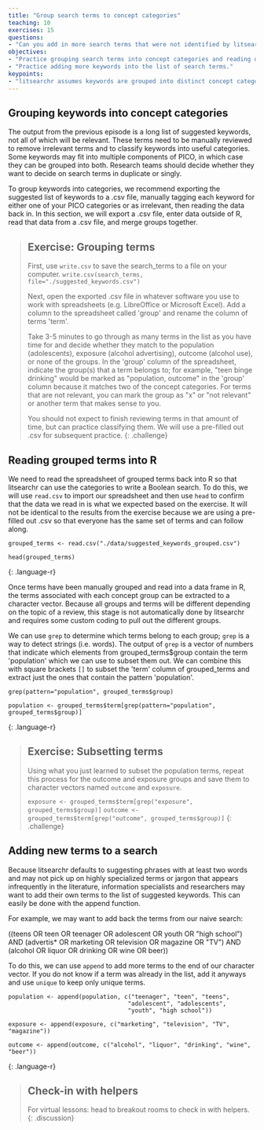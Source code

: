 ```yaml
---
title: "Group search terms to concept categories"
teaching: 10
exercises: 15
questions:
- "Can you add in more search terms that were not identified by litsearchr?"
objectives:
- "Practice grouping search terms into concept categories and reading data."
- "Practice adding more keywords into the list of search terms."
keypoints:
- "litsearchr assumes keywords are grouped into distinct concept categories."
---
```


## Grouping keywords into concept categories

The output from the previous episode is a long list of suggested keywords, not all of which will be relevant. These terms need to be manually reviewed to remove irrelevant terms and to classify keywords into useful categories. Some keywords may fit into multiple components of PICO, in which case they can be grouped into both. Research teams should decide whether they want to decide on search terms in duplicate or singly. 

To group keywords into categories, we recommend exporting the suggested list of keywords to a .csv file, manually tagging each keyword for either one of your PICO categories or as irrelevant, then reading the data back in. In this section, we will export a .csv file, enter data outside of R, read that data from a .csv file, and merge groups together.

> ## Exercise: Grouping terms
> 
> First, use `write.csv` to save the search_terms to a file on your computer. 
> `write.csv(search_terms, file="./suggested_keywords.csv")`
> 
> Next, open the exported .csv file in whatever software you use to work with spreadsheets (e.g. LibreOffice or Microsoft Excel). Add a column to the spreadsheet called 'group' and rename the column of terms 'term'. 
>
> Take 3-5 minutes to go through as many terms in the list as you have time for and decide whether they match to the population (adolescents), exposure (alcohol advertising), outcome (alcohol use), or none of the groups. In the 'group' column of the spreadsheet, indicate the group(s) that a term belongs to; for example, "teen binge drinking" would be marked as "population, outcome" in the 'group' column because it matches two of the concept categories. For terms that are not relevant, you can mark the group as "x" or "not relevant" or another term that makes sense to you.
>
> You should not expect to finish reviewing terms in that amount of time, but can practice classifying them. We will use a pre-filled out .csv for subsequent practice. 
{: .challenge}

## Reading grouped terms into R

We need to read the spreadsheet of grouped terms back into R so that litsearchr can use the categories to write a Boolean search. To do this, we will use `read.csv` to import our spreadsheet and then use `head` to confirm that the data we read in is what we expected based on the exercise. It will not be identical to the results from the exercise because we are using a pre-filled out .csv so that everyone has the same set of terms and can follow along.

~~~
grouped_terms <- read.csv("./data/suggested_keywords_grouped.csv")

head(grouped_terms)
~~~
{: .language-r}

Once terms have been manually grouped and read into a data frame in R, the terms associated with each concept group can be extracted to a character vector. Because all groups and terms will be different depending on the topic of a review, this stage is not automatically done by litsearchr and requires some custom coding to pull out the different groups.

We can use `grep` to determine which terms belong to each group; `grep` is a way to detect strings (i.e. words). The output of `grep` is a vector of numbers that indicate which elements from grouped_terms$group contain the term 'population' which we can use to subset them out. We can combine this with square brackets `[]` to subset the 'term' column of grouped_terms and extract just the ones that contain the pattern 'population'.

~~~
grep(pattern="population", grouped_terms$group)

population <- grouped_terms$term[grep(pattern="population", grouped_terms$group)]
~~~
{: .language-r}

> ## Exercise: Subsetting terms
> Using what you just learned to subset the population terms, repeat this process for the outcome and exposure groups and save them to character vectors named `outcome` and `exposure`.
>
> `exposure <- grouped_terms$term[grep("exposure", grouped_terms$group)]`
> `outcome <- grouped_terms$term[grep("outcome", grouped_terms$group)]`
{: .challenge}

## Adding new terms to a search

Because litsearchr defaults to suggesting phrases with at least two words and may not pick up on highly specialized terms or jargon that appears infrequently in the literature, information specialists and researchers may want to add their own terms to the list of suggested keywords. This can easily be done with the append function. 

For example, we may want to add back the terms from our naive search:

((teens OR teen OR teenager OR adolescent OR youth OR "high school") AND (advertis* OR marketing OR television OR magazine OR "TV") AND (alcohol OR liquor OR drinking OR wine OR beer))

To do this, we can use `append` to add more terms to the end of our character vector. If you do not know if a term was already in the list, add it anyways and use `unique` to keep only unique terms.

~~~
population <- append(population, c("teenager", "teen", "teens", 
                                  "adolescent", "adolescents", 
                                  "youth", "high school"))

exposure <- append(exposure, c("marketing", "television", "TV", "magazine"))

outcome <- append(outcome, c("alcohol", "liquor", "drinking", "wine", "beer"))
~~~
{: .language-r}

> ## Check-in with helpers
> For virtual lessons: head to breakout rooms to check in with helpers.
{: .discussion}